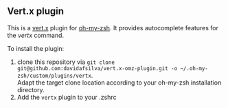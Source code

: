 ## Vert.x plugin

This is a [vert.x](https://vertx.io) plugin for [oh-my-zsh](http://ohmyz.sh/). It provides autocomplete features for the *vertx* command.

To install the plugin:
1. clone this repository via `git clone git@github.com:davidafsilva/vert.x-omz-plugin.git -o ~/.oh-my-zsh/custom/plugins/vertx`.  
Adapt the target clone location according to your oh-my-zsh installation directory.
2. Add the `vertx` plugin to your .zshrc
